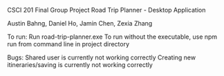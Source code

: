CSCI 201 Final Group Project
Road Trip Planner - Desktop Application

Austin Bahng, Daniel Ho, Jamin Chen, Zexia Zhang

To run:
Run road-trip-planner.exe
To run without the executable, use npm run from command line in project directory

Bugs:
Shared user is currently not working correctly
Creating new itineraries/saving is currently not working correctly